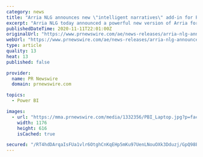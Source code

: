 ```yaml
---
category: news
title: "Arria NLG announces new \"intelligent narratives\" add-in for Power BI dashboards - now available on Microsoft AppSource"
excerpt: "Arria NLG today announced a powerful new version of Arria for Power BI, an add-in that brings natural language generation (NLG)"
publishedDateTime: 2020-11-11T22:01:00Z
originalUrl: "https://www.prnewswire.com/ae/news-releases/arria-nlg-announces-new-intelligent-narratives-add-in-for-power-bi-dashboards--now-available-on-microsoft-appsource-301171174.html"
webUrl: "https://www.prnewswire.com/ae/news-releases/arria-nlg-announces-new-intelligent-narratives-add-in-for-power-bi-dashboards--now-available-on-microsoft-appsource-301171174.html"
type: article
quality: 13
heat: 13
published: false

provider:
  name: PR Newswire
  domain: prnewswire.com

topics:
  - Power BI

images:
  - url: "https://mma.prnewswire.com/media/1332356/PBI_Laptop.jpg?p=facebook"
    width: 1176
    height: 616
    isCached: true

secured: "/RT4hdDArqaIsFUa1vlr6OtghCnKqEHp5mKu97UenLNouOXk3Dduzj/GpQ98EIHmunLdCj8EEJc9z4lr97E4SXY6qonnxPAf38ia+zcPQO2GFjlHmonDMzN2qjkYkur9VaQAvRF2IekIFoi4b0c0j0H9pW5JHVQ3DM+zbKBvnwEwpFxp3bL/R69Rx1vZ15pFt6R2x0pcLZF94iyqNCylmm2RsAuGQ8JUWZ9D6SH1dyBG2Cb09QnM1myHZw5DFckLkd+FgXcn0z5OAbQKZjQQx5nSGq6PuGw0fPvWiLD+i/NkYVupTpOoykl6BP8CuNxHuRnk06YbwQCSYVqpAAtxqbJXz/m6wdwowjCqi/HLd7g=;nsQFSuWt9iiXiTCbKQ8cYQ=="
---
```


